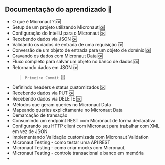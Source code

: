 ## Documentação do aprendizado 📕

- O que é Micronaut ? 🆗
- Setup de um projeto utilizando Micronaut 🆗
- Configuração do IntelliJ para o Micronaut 🆗
- Recebendo dados via JSON 🆗
- Validando os dados de entrada de uma requisição 🆗
- Conversão de um objeto de entrada para um objeto de domínio 🆗
- Gravando os dados com Micronaut Data 🆗
- Fluxo completo para salvar um objeto no banco de dados 🆗
- Retornando dados em JSON 🆗 
  >``Primeiro Commit`` 👣🚀
- Definindo headers e status customizados 🆗
- Recebendo dados via PUT 🆗
- Recebendo dados via DELETE 🆗
- Métodos que geram queries no Micronaut Data
- Mapeando queries explicitamente no Micronaut Data
- Demarcação de transação
- Consumindo um endpoint REST com Micronaut de forma declarativa
- Configurando seu HTTP client com Micronaut para trabalhar com XML em vez de JSON
- Implementando Validação customizada com Micronaut Validation
- Micronaut Testing - como testar uma API REST
- Micronaut Testing - como criar mocks com Micronaut
- Micronaut Testing - controle transacional e banco em memória
- 

